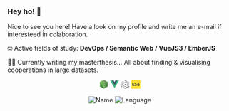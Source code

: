 ### Hey ho! 👋

Nice to see you here! Have a look on my profile and write me an e-mail if interesteed in colaboration.

🤓 Active fields of study: **DevOps / Semantic Web / VueJS3 / EmberJS**

🧑‍💻 Currently writing my masterthesis... All about finding & visualising cooperations in large datasets.

<p align="center">
  <code><img height="20" src="https://raw.githubusercontent.com/github/explore/80688e429a7d4ef2fca1e82350fe8e3517d3494d/topics/nodejs/nodejs.png"></code>
  <code><img height="20" src="https://raw.githubusercontent.com/github/explore/80688e429a7d4ef2fca1e82350fe8e3517d3494d/topics/vue/vue.png"></code>
  <code><img height="20" src="https://raw.githubusercontent.com/github/explore/80688e429a7d4ef2fca1e82350fe8e3517d3494d/topics/electron/electron.png"></code>
  <code><img height="20" src="https://raw.githubusercontent.com/github/explore/80688e429a7d4ef2fca1e82350fe8e3517d3494d/topics/es6/es6.png"></code>
</p>
<div align="center">
    <img alt="Name" style="display: inline;" src="https://img.shields.io/badge/name-Falk-brightgreen">
    <img alt="Language" style="display: inline;" src="https://img.shields.io/badge/language-Node.js | JavaScript | TS | Python-blue">
</div>
